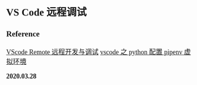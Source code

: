 <font size=4 face='楷体'>

## VS Code 远程调试

### Reference

[VScode Remote 远程开发与调试](https://www.jianshu.com/p/0f2fb935a9a1)
[vscode 之 python 配置 pipenv 虚拟环境](https://segmentfault.com/a/1190000017558652)

**2020.03.28**
